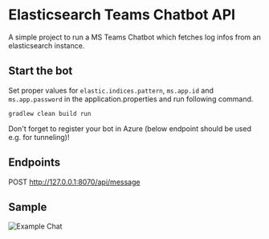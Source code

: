 # Elasticsearch Teams Chatbot API

A simple project to run a MS Teams Chatbot which fetches log infos from an elasticsearch instance.

## Start the bot

Set proper values for `elastic.indices.pattern`, `ms.app.id` and `ms.app.password` in the application.properties and run following command.

```
gradlew clean build run
```

Don't forget to register your bot in Azure (below endpoint should be used e.g. for tunneling)! 

## Endpoints

POST http://127.0.0.1:8070/api/message

## Sample

![Example Chat](relative/sample/sample-conversation.png?raw=true "Example Chat")